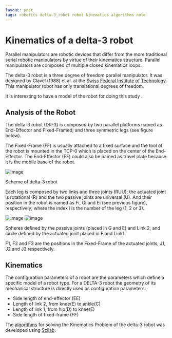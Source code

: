 ```yaml
---
layout: post
tags: robotics delta-3_robot robot kinematics algorithms note
---
```


# Kinematics of a delta-3 robot

Parallel manipulators are robotic devices that differ from the more traditional serial robotic manipulators by virtue of their kinematics structure. Parallel manipulators are composed of multiple closed kinematics loops.

The delta-3 robot is a three degree of freedom parallel manipulator. It was designed by Clavel (1988) et al. at the [Swiss Federal Institute of Technology](http://www.ethz.ch). This manipulator robot has only translational degrees of freedom.

It is interesting to have a model of the robot for doing this study .

## Analysis of the Robot

The delta-3 robot (DR-3) is composed by two parallel platforms named as End-Effector and Fixed-Framed; and three symmetric legs (see figure below).

The Fixed-Frame (FF) is usually attached to a fixed surface and the tool of the robot is mounted in the TCP-0 which is placed on the center of the End-Effector. The End-Effector (EE) could also be named as travel plate because it is the mobile base of the robot.

![image](https://user-images.githubusercontent.com/1392333/153739553-6e34f236-a12c-4f32-977a-aca76f8d974b.png)

Scheme of delta-3 robot

Each leg is composed by two links and three joints (RUU); the actuated joint is rotational (R) and the two passive joints are universal (U). And their position in the robot is named as Fi, Gi and Ei (see previous figure), respectively; where the index i is the number of the leg (1, 2 or 3).

![image](https://user-images.githubusercontent.com/1392333/153739558-806230b1-b105-467b-b3ce-acad61be107f.png) ![image](https://user-images.githubusercontent.com/1392333/153739561-b15d216b-20c3-4650-aead-44ad7bd1b54d.png)

Spheres defined by the passive joints (placed in G and E) and Link 2, and circle defined by the actuated joint placed in F and Link1

F1, F2 and F3 are the positions in the Fixed-Frame of the actuated joints, J1, J2 and J3 respectively.

## Kinematics

The configuration parameters of a robot are the parameters which define a specific model of a robot type. For a DELTA-3 robot the geometry of its mechanical structure is directly used as configuration parameters:

- Side length of end-effector (EE)
- Length of link 2, from knee(E) to ankle(C)
- Length of link 1, from hip(D) to knee(E)
- Side length of fixed-frame (FF)

The [algorithms](https://github.com/dgerod/rtsx) for solving the Kinematics Problem of the delta-3 robot was developed using [Scilab](http://www.scilab.org).
